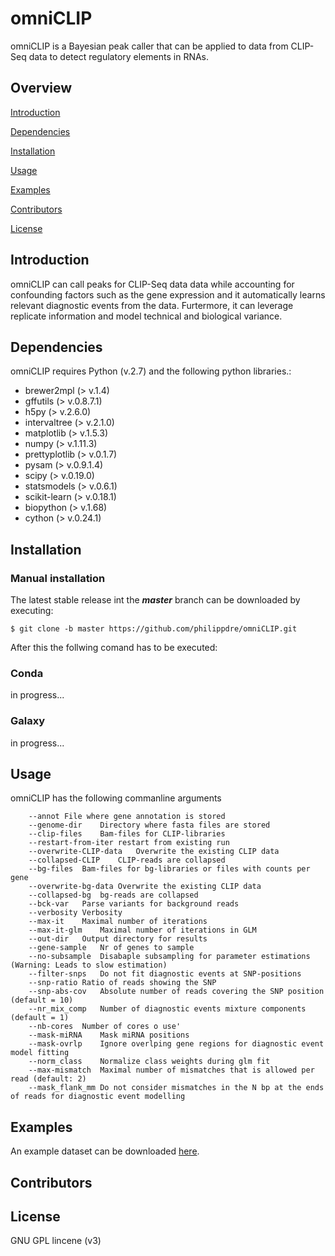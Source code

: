 # omniCLIP
omniCLIP is a Bayesian peak caller that can be applied to data from CLIP-Seq data to detect regulatory elements in RNAs. 

## Overview

[Introduction](#introduction)

[Dependencies](#dependencies)

[Installation](#installation)

[Usage](#usage)

[Examples](#examples)

[Contributors](#contributors)

[License](#license)


## Introduction
omniCLIP can call peaks for CLIP-Seq data data while accounting for confounding factors such as the gene expression and it automatically learns relevant diagnostic events from the data. Furtermore, it can leverage replicate information and model technical and biological variance.

## Dependencies
omniCLIP requires Python (v.2.7) and the following python libraries.:

* brewer2mpl (> v.1.4)
* gffutils (> v.0.8.7.1)
* h5py (> v.2.6.0)
* intervaltree (> v.2.1.0)
* matplotlib (> v.1.5.3)
* numpy (> v.1.11.3)
* prettyplotlib (> v.0.1.7)
* pysam (> v.0.9.1.4)
* scipy (> v.0.19.0)
* statsmodels (> v.0.6.1)
* scikit-learn (> v.0.18.1)
* biopython (> v.1.68)
* cython (> v.0.24.1)

## Installation

### Manual installation
The latest stable release int the ***master*** branch can be downloaded by executing:
```
$ git clone -b master https://github.com/philippdre/omniCLIP.git
```
After this the follwing comand has to be executed:

### Conda

in progress...

### Galaxy

in progress...

## Usage
omniCLIP has the following commanline arguments
```
    --annot	File where gene annotation is stored
    --genome-dir	Directory where fasta files are stored
    --clip-files	Bam-files for CLIP-libraries
    --restart-from-iter	restart from existing run
    --overwrite-CLIP-data	Overwrite the existing CLIP data
    --collapsed-CLIP	CLIP-reads are collapsed
    --bg-files	Bam-files for bg-libraries or files with counts per gene
    --overwrite-bg-data	Overwrite the existing CLIP data
    --collapsed-bg	bg-reads are collapsed
    --bck-var	Parse variants for background reads
    --verbosity	Verbosity
    --max-it	Maximal number of iterations
    --max-it-glm	Maximal number of iterations in GLM
    --out-dir	Output directory for results
    --gene-sample	Nr of genes to sample
    --no-subsample	Disabaple subsampling for parameter estimations (Warning: Leads to slow estimation)
    --filter-snps	Do not fit diagnostic events at SNP-positions
    --snp-ratio	Ratio of reads showing the SNP
    --snp-abs-cov	Absolute number of reads covering the SNP position (default = 10)
    --nr_mix_comp	Number of diagnostic events mixture components (default = 1)
    --nb-cores	Number of cores o use'
    --mask-miRNA	Mask miRNA positions
    --mask-ovrlp	Ignore overlping gene regions for diagnostic event model fitting
    --norm_class	Normalize class weights during glm fit
    --max-mismatch	Maximal number of mismatches that is allowed per read (default: 2)
    --mask_flank_mm	Do not consider mismatches in the N bp at the ends of reads for diagnostic event modelling 
```

## Examples
An example dataset can be  downloaded [here](https://ohlerlab.mdc-berlin.de/files/omniCLIP/example_data.tar.gz).
## Contributors



## License
GNU GPL lincene (v3)
